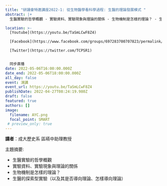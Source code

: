 ```yaml
---
title: "研讀會特邀講座2022-1: 從生物醫學看科學過程: 生醫的理論發展模式 "
abstract: |+
  生醫實驗的哲學概觀 - 實驗資料、實驗現象與理論的關係 - 生物機制是怎樣的理論？ - 生醫的探索型實驗（以及其是否導向理論、怎樣導向理論）

location: >-
  [Youtube](https://youtu.be/TaSmLCwF8Z4)

  [Facebook](https://www.facebook.com/groups/697283700707823/permalink/1405072443262275/)

  [Twitter](https://twitter.com/TCPSR1)


  同步直播
date: 2022-05-06T16:00:00.000Z
date_end: 2022-05-06T18:00:00.000Z
all_day: false
event: 演講
event_url: https://youtu.be/TaSmLCwF8Z4
publishDate: 2022-04-27T08:24:19.980Z
draft: false
featured: true
authors: []
image:
  filename: AYC.png
  focal_point: SMART
 # preview_only: true
---
```

**講者**：成大歷史系 區曣中助理教授

主題摘要: 

* 生醫實驗的哲學概觀
* 實驗資料、實驗現象與理論的關係
* 生物機制是怎樣的理論？
* 生醫的探索型實驗（以及其是否導向理論、怎樣導向理論）